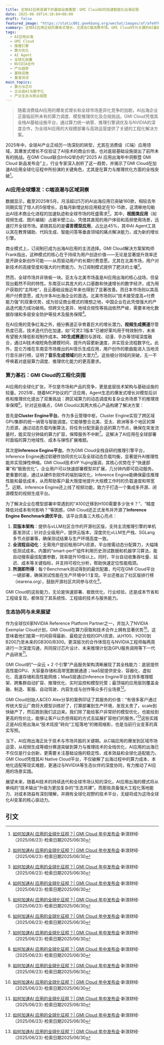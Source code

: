 ```yaml
---
title: 全球AI应用浪潮下的基础设施重塑：GMI Cloud如何加速智能化出海征程
date: 2025-06-30T14:10:04+08:00
draft: false
featured_image: "https://static001.geekbang.org/wechat/images/af/afe9f04d8386e277d00e4fa642c38f91"
summary: 全球AI应用正经历爆发式增长，尤其在C端消费市场。GMI Cloud作为关键的AI基础设施提供商，通过其Cluster Engine和Inference Engine两大核心平台，解决了AI应用出海面临的算力调度、模型推理优化和高成本挑战，并凭借与NVIDIA的深度合作，加速全球AI应用从“技术炫技”走向“工程落地”。
tags: 
  - AI应用出海
  - GMI Cloud
  - 推理引擎
  - 算力优化
  - AI Agent
  - 全球化部署
  - NVIDIA合作
  - 产业趋势
  - 基础设施
  - 基准测试
main_topics: 
  - 算力与芯片
  - 企业级AI与数字化
  - 产业生态与商业版图
---
```


> 随着消费级AI应用的爆发式增长和全球市场差异化竞争的加剧，AI出海企业正面临前所未有的算力调度、模型推理优化及合规挑战。GMI Cloud凭借其全栈AI基础设施平台，通过算力统一纳管、推理引擎调优及与NVIDIA的深度合作，为全球AI应用的大规模部署与高效运营提供了关键的工程化解决方案。

2025年中，全球AI产业正经历一场深刻的转型，尤其在消费级（C端）应用领域，其爆发式增长不仅验证了AI技术的商业价值，也对底层基础设施提出了前所未有的挑战。在GMI Cloud联合InfoQ举办的“2025 AI 应用出海年中洞察暨 GMI Cloud 新品发布会”上，行业专家深入剖析了这一趋势，并揭示了GMI Cloud在加速AI应用全球化征程中所扮演的关键角色，尤其是在算力与推理优化方面的全栈突破[^1]。

### AI应用全球爆发：C端浪潮与区域洞察

数据显示，截至2025年5月，月活超过5万的AI出海应用已突破160款，相较去年同期实现了惊人的5倍增长，且每月新增达标应用稳定在10-15款，这清晰地勾勒出AI技术商业化进程的加速轨迹和全球市场的旺盛需求[^1]。其中，**视图类应用**（如视频生成、图片编辑）占据半壁江山，凭借其直观的用户体验和高频使用场景，迅速打开全球市场。紧随其后的是**语言模型应用**，占比达45%，其中AI Agent工具以其在教育辅助、代码生成、智能问答等垂直领域的痛点解决能力，成为新的增长引擎。

商业模式上，订阅制已成为出海AI应用的主流选择。GMI Cloud解决方案架构师Frank指出，这种模式的核心在于持续为用户创造价值——无论是显著提升效率还是开辟全新创作可能——从而驱动用户的长期付费意愿。尤其在北美市场，用户对新技术的高接受度和强大的付费能力，为订阅制模式提供了肥沃的土壤[^1]。

然而，全球市场并非铁板一块。亚太与北美市场虽是AI应用出海的核心战场，但呈现出截然不同的特性。东南亚以其庞大的人口基数和快速增长的数字经济，成为用户获取的“主阵地”，且云基础设施近年来也得到了显著改善。而日本市场则以其高用户付费意愿，成为许多AI出海企业的首选。北美市场则以“技术接受度高+付费能力强”的双重优势，成为验证商业模式的理想之地，中国企业在此凭借强大的产品迭代能力成功破局。但跨文化差异、地域合规性等挑战依然严峻，需要本地化数据存储和多层安全防护等技术及服务保障[^1]。

在AI应用的竞争红海之外，细分赛道正孕育着巨大的增长潜力。**视频生成赛道**尽管热度已高，技术迭代仍在加速，如“可灵2.1版本”已被好莱坞用于特效制作，未来有望极大降低影视制作成本。**3D生成赛道**则与游戏、动漫、手办等领域深度融合，通过AI技术缩短角色建模时间、提升内容更新速度，并实现全流程数字化。此外，昆仑万维在东南亚市场推出的AI音乐生成应用，用户创作的歌曲能进入当地流行音乐排行榜，证明了**音乐生成领域**的巨大潜力[^1]。这些细分领域的突破，无一不呼唤着对底层算力调度、推理优化能力的更高要求。

### 算力基石：GMI Cloud的工程化突围

AI应用的全球化扩张，不仅是市场和产品的竞争，更是底层技术架构与基础设施的较量。2025年，随着MCP协议的广泛应用，Agent生态的爆发式增长对模型后训练和推理优化提出了双重挑战：跨区域算力的动态调度和复杂业务场景下的推理效率保障[^1]。针对这些痛点，GMI Cloud以其两大核心产品构建了解决方案：

首先是**Cluster Engine平台**。作为多云管理中枢，Cluster Engine实现了跨区域GPU集群的统一纳管与智能调度。它能够整合北美、亚太、欧洲等多个地区的算力资源，通过动态负载均衡算法，将任务分配至最合适的算力节点，确保在突发流量时，能实现分钟级的算力扩容，保障服务不中断[^1]。这解决了AI应用在全球部署时面临的算力地域性、成本与弹性扩展难题。

其次是**Inference Engine平台**。作为GMI Cloud全栈自研的推理引擎平台，Inference Engine通过软硬件协同优化以及全球动态负载均衡，显著提升AI推理性能并实现弹性伸缩。GMI Cloud技术VP Yujing强调，其核心优势在于“快速部署”和“极致优化”。企业用户可以快速部署模型并扩展，几分钟内即可启动服务。更重要的是，通过从硬件到软件的端到端优化，Inference Engine能确保最佳推理性能和最低成本，从而帮助客户最大限度地提升大规模工作时的负载速度和带宽[^1]。近期，Inference Engine还上线了视频功能，致力于打造一个集成多开源、闭源模型的视频生成平台。

为了解决企业在模型部署中常遇到的“A100迁移到H100需要多少张卡？”、“精度降低对成本有何影响？”等困惑，GMI Cloud还正式发布并开源了**Inference Engine Benchmark调优平台**。该平台具备三大核心亮点：

1.  **双版本架构**：提供与vLLM社区合作的开源社区版，支持主流推理引擎的单机基准测试；针对企业级用户，提供云版本，深度优化vLLM生产栈、SGLang多节点部署等，确保测试结果与生产环境高度一致。
2.  **全流程自动化**：无需用户提前租用GPU资源，平台按需动态分配算力，大幅降低测试成本。内置的“smart-perf”组件利用历史测试数据和机器学习算法，能自动搜索最佳配置参数，效率提升10倍以上。同时，平台自动收集吞吐量、延迟、成本等关键指标，并支持可视化分析，帮助快速定位性能瓶颈。
3.  **所测即所得**：每个Benchmark测试得到的最优配置，均可在GMI Cloud平台一键部署，确保测试性能在生产环境中1:1复现。平台还推出了社区版排行榜（iearena.org），鼓励开源社区共同参与优化[^1]。

GMI Cloud的这些能力，无论是快速部署、极致优化、行业经验，还是成本节省和工程级复现，都体现了其系统性、工程级的技术与服务能力。

### 生态协同与未来展望

作为全球仅6家NVIDIA Reference Platform Partner之一，并加入了NVIDIA Exemplar Cloud计划，GMI Cloud在算力获取和技术合作上拥有显著优势[^1]。这意味着他们能第一时间获得最新、最稳定合规的GPU资源，从H100、H200到B200乃至未来的GB300/B300。更深层次的合作体现在与NVIDIA工程师每两周进行一次深度沟通，共同探讨芯片设计、未来推理计划及GPU服务调用等下一代产品研发[^1]。

GMI Cloud的“一朵云 + 2 个引擎”产品服务架构清晰展现了其全栈能力：底层提供高性能GPU、大容量存储和高带宽数据通道；IaaS层提供安全、容器化、虚拟化、高速存储和高性能网络；MaaS层通过Inference Engine平台支持多推理框架、跨集群自动扩容、推理优化、实时监控和模型托管；最顶端的应用层则覆盖金融、制造、客服、自动驾驶、内容生成与创作等众多行业场景[^1]。

GMI Cloud创始人&CEO Alex分享的案例印证了其服务的价值：“有很多客户通过传统大型云厂商将大模型训练好了，打算部署到生产环境，发现太贵了，scale到快破产了，然后跑到我们这边来。我们除了能给客户非常好的模型优化，也能给到更高的性价比，能够让客户以负担得起的方式去延展扩容他们的服务。”[^1]这些实践正是AI应用出海从“技术炫技”转向“工程落地”的微观缩影，也是当前行业变革的真实写照。

当下，AI应用出海正处于技术与市场共振的关键期。从C端应用的爆发到区域市场运营，从视频生成等细分赛道突破到算力与推理技术的全栈优化，AI应用的出海已不仅仅是行业创新，更需要关注基础设施的稳定性、成本效益和全球化适配能力。GMI Cloud凭借其AI Native Cloud平台，不仅破解了出海过程中的算力成本、本地化适配等现实难题，更通过与NVIDIA等生态伙伴的深度协同，有力推动了AI应用的场景实践。

展望未来，随着AI技术的持续迭代和全球市场认知的深化，AI应用出海的模式将从单纯的“技术输出”升级为更加复杂的“生态共建”。而那些具备强大工程化落地能力、对成本效益有深刻理解，并拥有全球化视野的技术平台，无疑将成为这场全球化AI变革的核心驱动力。

## 引文
[^1]: [如何加速AI 应用的全球化征程？| GMI Cloud 年中发布会](https://t.cj.sina.cn/articles/view/1746173800/68147f6801901d57c)·新浪财经·（2025/06/23）·检索日期2025/06/30
[^2]: [英伟达相关新闻_美股](https://biz.finance.sina.com.cn/usstock/usstock_news.php?symbol=NVDA)·新浪财经·（2025/06/30）·检索日期2025/06/30
[^3]: [AI 应用出海:开拓全球版图的实战指南](https://pdf.dfcfw.com/pdf/H3_AP202506271698406450_1.pdf?1751016360000.pdf)·东方财富网·（2025/06/27）·检索日期2025/06/30
[^4]: [GMI Cloud将亮相WAIC 2025：技术演讲、Opentalk、展位体验活动…](https://www.infoq.cn/article/CriQEII7Vutu1qriKJqp)·InfoQ·（时间未注明）·检索日期2025/06/30

